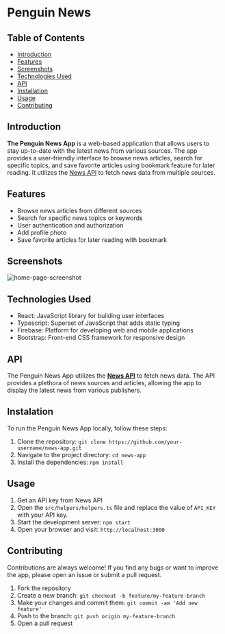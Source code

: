 # Penguin News

## Table of Contents

- [Introduction](#introduction)
- [Features](#features)
- [Screenshots](#screenshots)
- [Technologies Used](#technologies)
- [API](#api)
- [Installation](#installation)
- [Usage](#usage)
- [Contributing](#contributing)

<a name="introduction"/>

## Introduction

**The Penguin News App** is a web-based application that allows users to stay up-to-date with the latest news from various sources. The app provides a user-friendly interface to browse news articles, search for specific topics, and save favorite articles using bookmark feature for later reading. It utilizes the [News API](https://newsapi.org/) to fetch news data from multiple sources.

<a name="features"/>

## Features

- Browse news articles from different sources
- Search for specific news topics or keywords
- User authentication and authorization
- Add profile photo
- Save favorite articles for later reading with bookmark 

<a name="screenshots"/>

## Screenshots

![home-page-screenshot](https://user-images.githubusercontent.com/106599762/236516589-f25a03a2-a32e-4476-950c-9d00bbb301f0.png)

<a name="technologies"/>

## Technologies Used

- React: JavaScript library for building user interfaces
- Typescript: Superset of JavaScript that adds static typing
- Firebase: Platform for developing web and mobile applications
- Bootstrap: Front-end CSS framework for responsive design

<a name="api"/>

## API

The Penguin News App utilizes the [**News API**](https://newsapi.org/) to fetch news data. The API provides a plethora of news sources and articles, allowing the app to display the latest news from various publishers.

<a name="installation"/>

## Instalation

To run the Penguin News App locally, follow these steps:

1. Clone the repository: `git clone https://github.com/your-username/news-app.git`
2. Navigate to the project directory: `cd news-app`
3. Install the dependencies: `npm install`

<a name="usage"/>

## Usage

1. Get an API key from News API 
2. Open the `src/helpers/helpers.ts` file and replace the value of `API_KEY` with your API key.
3. Start the development server: `npm start`
4. Open your browser and visit: `http://localhost:3000`

<a name="contributing"/>

## Contributing

Contributions are always welcome! If you find any bugs or want to improve the app, please open an issue or submit a pull request.

1. Fork the repository
2. Create a new branch: `git checkout -b feature/my-feature-branch`
3. Make your changes and commit them: `git commit -am 'Add new feature'`
4. Push to the branch: `git push origin my-feature-branch`
5. Open a pull request
